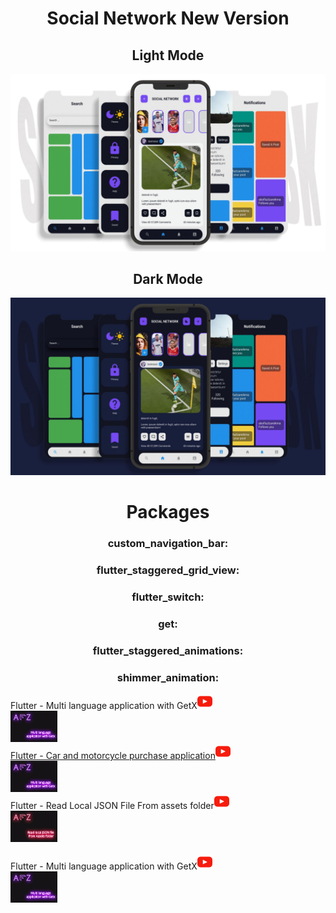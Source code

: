 <html>
  <body>
  <center> 
    <h1> Social Network New Version </h1>
    <h2> Light Mode </h2>
    <img src="assets/images/light-text-social-network.jpg">
    <h2> Dark Mode </h2>
    <img src="assets/images/dark-text-social-network.jpg">
    <br>
    <h1> Packages </h1>
    <h3> custom_navigation_bar: </h3>
    <h3> flutter_staggered_grid_view: </h3>
    <h3> flutter_switch: </h3>
    <h3> get: </h3>
    <h3> flutter_staggered_animations: </h3>
    <h3> shimmer_animation: </h3>
    
  </center>
    </body>
  </html>
  
Flutter - Multi language application with GetX[![watch](assets/images/youtube.png)](https://youtu.be/olSz37yo0Ws)
<br>
<img src="assets/images/cover-one.jpg" height= 50px>
<br>
[Flutter - Car and motorcycle purchase application](https://github.com/abolfazlzareikma/afz-car-motorcycle)[![watch](assets/images/youtube.png)](https://www.youtube.com/watch?v=wVF_WMaJgYs)
<br>
<img src="assets/images/cover-one.jpg" height= 50px>
<br>
Flutter - Read Local JSON File From assets folder[![watch](assets/images/youtube.png)](https://www.youtube.com/watch?v=DxKBqwwMSD4&t=1639s)
<br>
<img src="assets/images/pink-cover2.png" height= 50px>
<br>
<br>
Flutter - Multi language application with GetX[![watch](assets/images/youtube.png)](https://youtu.be/olSz37yo0Ws)
<br>
<img src="assets/images/cover-one.jpg" height= 50px>






